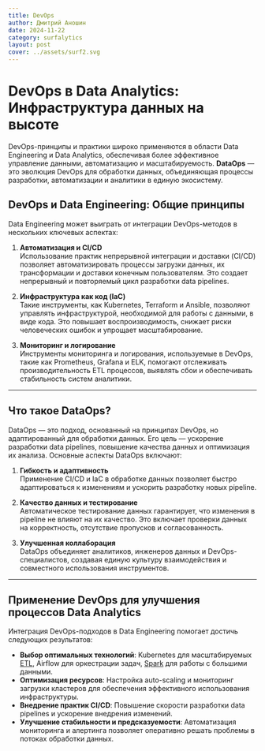 ```yaml
---
title: DevOps
author: Дмитрий Аношин
date: 2024-11-22
category: surfalytics
layout: post
cover: ../assets/surf2.svg
---
```


# DevOps в Data Analytics: Инфраструктура данных на высоте

DevOps-принципы и практики широко применяются в области Data Engineering и Data Analytics, обеспечивая более эффективное
управление данными, автоматизацию и масштабируемость. **DataOps** — это эволюция DevOps для обработки данных, 
объединяющая процессы разработки, автоматизации и аналитики в единую экосистему.

## DevOps и Data Engineering: Общие принципы

Data Engineering может выиграть от интеграции DevOps-методов в нескольких ключевых аспектах:

1. **Автоматизация и CI/CD**  
   Использование практик непрерывной интеграции и доставки (CI/CD) позволяет автоматизировать процессы загрузки данных, 
их трансформации и доставки конечным пользователям. Это создает непрерывный и повторяемый цикл разработки data pipelines.

2. **Инфраструктура как код (IaC)**  
   Такие инструменты, как Kubernetes, Terraform и Ansible, позволяют управлять инфраструктурой, необходимой для работы 
с данными, в виде кода. Это повышает воспроизводимость, снижает риски человеческих ошибок и упрощает масштабирование.

3. **Мониторинг и логирование**  
   Инструменты мониторинга и логирования, используемые в DevOps, такие как Prometheus, Grafana и ELK, помогают 
отслеживать производительность ETL процессов, выявлять сбои и обеспечивать стабильность систем аналитики.

---

## Что такое DataOps?

DataOps — это подход, основанный на принципах DevOps, но адаптированный для обработки данных. Его цель — ускорение 
разработки data pipelines, повышение качества данных и оптимизация их анализа. Основные аспекты DataOps включают:

1. **Гибкость и адаптивность**  
   Применение CI/CD и IaC в обработке данных позволяет быстро адаптироваться к изменениям и ускорить разработку новых 
pipeline.

2. **Качество данных и тестирование**  
   Автоматическое тестирование данных гарантирует, что изменения в pipeline не влияют на их качество. Это включает 
проверки данных на корректность, отсутствие пропусков и согласованность.

3. **Улучшенная коллаборация**  
   DataOps объединяет аналитиков, инженеров данных и DevOps-специалистов, создавая единую культуру взаимодействия и
совместного использования инструментов.

---

## Применение DevOps для улучшения процессов Data Analytics

Интеграция DevOps-подходов в Data Engineering помогает достичь следующих результатов:

- **Выбор оптимальных технологий**: Kubernetes для масштабируемых [ETL](2023-11-03-etl.md), 
Airflow для оркестрации задач, [Spark](2023-11-09-spark.md) для работы с большими данными.  
- **Оптимизация ресурсов**: Настройка auto-scaling и мониторинг загрузки кластеров для обеспечения эффективного 
использования инфраструктуры.  
- **Внедрение практик CI/CD**: Повышение скорости разработки data pipelines и ускорение внедрения изменений.  
- **Улучшение стабильности и предсказуемости**: Автоматизация мониторинга и алертинга позволяет оперативно решать 
проблемы в потоках обработки данных.